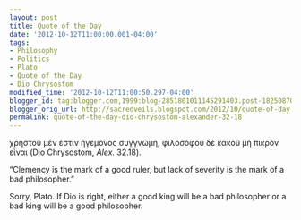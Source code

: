 ```yaml
---
layout: post
title: Quote of the Day
date: '2012-10-12T11:00:00.001-04:00'
tags:
- Philosophy
- Politics
- Plato
- Quote of the Day
- Dio Chrysostom
modified_time: '2012-10-12T11:00:50.297-04:00'
blogger_id: tag:blogger.com,1999:blog-2851801011145291403.post-1825087006889270803
blogger_orig_url: http://sacredveils.blogspot.com/2012/10/quote-of-day.html
permalink: quote-of-the-day-dio-chrysostom-alexander-32-18
---
```


χρηστοῦ μέν ἐστιν ἡγεμόνος συγγνώμη, φιλοσόφου δὲ κακοῦ μὴ πικρὸν εἶναι (Dio Chrysostom, *Alex.* 32.18).

“Clemency is the mark of a good ruler, but lack of severity is the mark of a bad philosopher.”

Sorry, Plato. If Dio is right, either a good king will be a bad philosopher or a bad king will be a good philosopher.